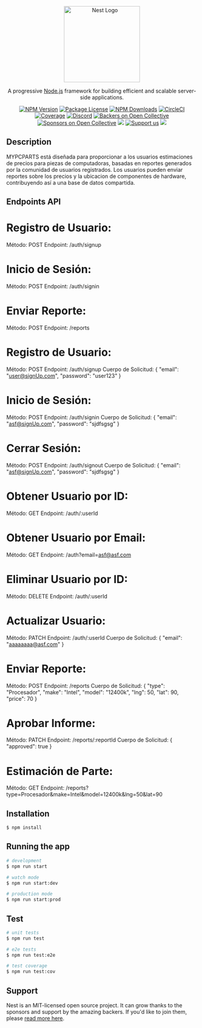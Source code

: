 <p align="center">
  <a href="http://nestjs.com/" target="blank"><img src="https://nestjs.com/img/logo-small.svg" width="200" alt="Nest Logo" /></a>
</p>

[circleci-image]: https://img.shields.io/circleci/build/github/nestjs/nest/master?token=abc123def456
[circleci-url]: https://circleci.com/gh/nestjs/nest

  <p align="center">A progressive <a href="http://nodejs.org" target="_blank">Node.js</a> framework for building efficient and scalable server-side applications.</p>
    <p align="center">
<a href="https://www.npmjs.com/~nestjscore" target="_blank"><img src="https://img.shields.io/npm/v/@nestjs/core.svg" alt="NPM Version" /></a>
<a href="https://www.npmjs.com/~nestjscore" target="_blank"><img src="https://img.shields.io/npm/l/@nestjs/core.svg" alt="Package License" /></a>
<a href="https://www.npmjs.com/~nestjscore" target="_blank"><img src="https://img.shields.io/npm/dm/@nestjs/common.svg" alt="NPM Downloads" /></a>
<a href="https://circleci.com/gh/nestjs/nest" target="_blank"><img src="https://img.shields.io/circleci/build/github/nestjs/nest/master" alt="CircleCI" /></a>
<a href="https://coveralls.io/github/nestjs/nest?branch=master" target="_blank"><img src="https://coveralls.io/repos/github/nestjs/nest/badge.svg?branch=master#9" alt="Coverage" /></a>
<a href="https://discord.gg/G7Qnnhy" target="_blank"><img src="https://img.shields.io/badge/discord-online-brightgreen.svg" alt="Discord"/></a>
<a href="https://opencollective.com/nest#backer" target="_blank"><img src="https://opencollective.com/nest/backers/badge.svg" alt="Backers on Open Collective" /></a>
<a href="https://opencollective.com/nest#sponsor" target="_blank"><img src="https://opencollective.com/nest/sponsors/badge.svg" alt="Sponsors on Open Collective" /></a>
  <a href="https://paypal.me/kamilmysliwiec" target="_blank"><img src="https://img.shields.io/badge/Donate-PayPal-ff3f59.svg"/></a>
    <a href="https://opencollective.com/nest#sponsor"  target="_blank"><img src="https://img.shields.io/badge/Support%20us-Open%20Collective-41B883.svg" alt="Support us"></a>
  <a href="https://twitter.com/nestframework" target="_blank"><img src="https://img.shields.io/twitter/follow/nestframework.svg?style=social&label=Follow"></a>
</p>
  <!--[![Backers on Open Collective](https://opencollective.com/nest/backers/badge.svg)](https://opencollective.com/nest#backer)
  [![Sponsors on Open Collective](https://opencollective.com/nest/sponsors/badge.svg)](https://opencollective.com/nest#sponsor)-->

## Description

MYPCPARTS está diseñada para proporcionar a los usuarios estimaciones de precios para piezas de computadoras, basadas en reportes generados por la comunidad de usuarios registrados. Los usuarios pueden enviar reportes sobre los precios y la ubicacion de componentes de hardware, contribuyendo así a una base de datos compartida.

## Endpoints API
# Registro de Usuario:
Método: POST
Endpoint: /auth/signup

# Inicio de Sesión:
Método: POST
Endpoint: /auth/signin

# Enviar Reporte:
Método: POST
Endpoint: /reports

# Registro de Usuario:
Método: POST
Endpoint: /auth/signup
Cuerpo de Solicitud:
{
    "email": "user@signUp.com",
    "password": "user123"
}

# Inicio de Sesión:
Método: POST
Endpoint: /auth/signin
Cuerpo de Solicitud:
{
    "email": "asf@signUp.com",
    "password": "sjdfsgsg"
}

# Cerrar Sesión:
Método: POST
Endpoint: /auth/signout
Cuerpo de Solicitud:
{
    "email": "asf@signUp.com",
    "password": "sjdfsgsg"
}

# Obtener Usuario por ID:
Método: GET
Endpoint: /auth/:userId

# Obtener Usuario por Email:
Método: GET
Endpoint: /auth?email=asf@asf.com

# Eliminar Usuario por ID:
Método: DELETE
Endpoint: /auth/:userId

# Actualizar Usuario:
Método: PATCH
Endpoint: /auth/:userId
Cuerpo de Solicitud:
{
    "email": "aaaaaaaa@asf.com"
}

# Enviar Reporte:
Método: POST
Endpoint: /reports
Cuerpo de Solicitud:
{
    "type": "Procesador",
    "make": "Intel",
    "model": "12400k",
    "lng": 50,
    "lat": 90,
    "price": 70
}

# Aprobar Informe:
Método: PATCH
Endpoint: /reports/:reportId
Cuerpo de Solicitud:
{
    "approved": true
}

# Estimación de Parte:
Método: GET
Endpoint: /reports?type=Procesador&make=Intel&model=12400k&lng=50&lat=90


## Installation

```bash
$ npm install
```

## Running the app

```bash
# development
$ npm run start

# watch mode
$ npm run start:dev

# production mode
$ npm run start:prod
```

## Test

```bash
# unit tests
$ npm run test

# e2e tests
$ npm run test:e2e

# test coverage
$ npm run test:cov
```

## Support

Nest is an MIT-licensed open source project. It can grow thanks to the sponsors and support by the amazing backers. If you'd like to join them, please [read more here](https://docs.nestjs.com/support).
